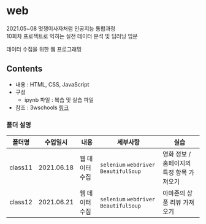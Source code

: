 # web

2021.05~08 멋쟁이사자처럼 인공지능 통합과정   
10회차 프로젝트로 익히는 실전 데이터 분석 및 딥러닝 입문

데이터 수집을 위한 웹 프로그래밍

## Contents
* 내용 : HTML, CSS, JavaScript
* 구성 
  - ipynb 파일 : 복습 및 실습 파일
* 참조 : 3wschools [링크](http://www.w3schools.com/js)

### 폴더 설명
|폴더명|수업일시|내용|세부사항| 실습|
|----|---|---|---|---|
|class11|2021.06.18| 웹 데이터 수집  | `selenium` `webdriver` `BeautifulSoup`  | 영화 정보 / 홈페이지의 특정 항목 가져오기   | 
|class12|2021.06.21| 웹 데이터 수집  | `selenium` `webdriver` `BeautifulSoup`  | 아마존의 상품 리뷰 가져오기   | 
